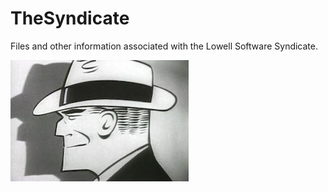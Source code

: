 # TheSyndicate
Files and other information associated with the Lowell Software Syndicate.

![logo](https://github.com/LowellObservatory/TheSyndicate/blob/master/dicktracy.jpg "DickTracy")
